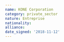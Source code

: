 ```yaml
---
name: KONE Corporation
category: private_sector
nature: Entreprise
nationality: 
alliance: 
date_signed: '2018-11-12'
---
```

    